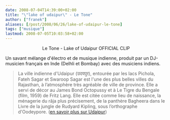 ```yaml
---
date: 2008-07-04T14:39:00+02:00
title: "\"lake of udaipur\" - Le Tone"
author: ["franek"]
aliases: [/post/2008/06/26/lake-of-udaipur-le-tone]
tags: ["musique"]
lastmod: 2008-07-05T10:03:58+02:00
---
```

<div class="external-media" style="margin: 1em auto; text-align: center;"><object data="http://www.youtube.com/v/Y8ObEu6C92Q&hl=en" height="350" type="application/x-shockwave-flash" width="425"> <param name="movie" value="http://www.youtube.com/v/Y8ObEu6C92Q&hl=en"></param> <param name="wmode" value="transparent"></param></object>  
Le Tone - Lake of Udaipur OFFICIAL CLIP </div>Un savant mélange d'électro et de musique indienne, produit par un DJ-musicien français en Inde (Delhli et Bombay) avec des musiciens indiens.

> La ville indienne d'Udaipur (उदयपुर), entourée par les lacs Pichola, Fateh Sagar et Swaroop Sagar est l'une des plus belles villes du Rajasthan, à l’atmosphère très agréable de ville de province. Elle a servi de décor au James Bond Octopussy et à Le Tigre du Bengale (film, 1959) de Fritz Lang. Elle est citée comme lieu de naissance, la ménagerie du râja plus précisement, de la panthère Bagheera dans le Livre de la jungle de Rudyard Kipling, sous l’orthographe d'Oodeypore. ([en savoir plus sur Udaipur](http://fr.wikipedia.org/wiki/Udaipur_(Rajasthan)))
